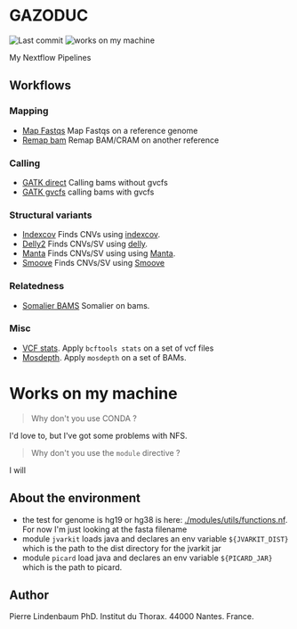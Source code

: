 GAZODUC
=======

![Last commit](https://img.shields.io/github/last-commit/lindenb/gazoduc-nf.png)
![works on my machine](https://img.shields.io/static/v1?label=works+on&message=my+machine&color=green)

My Nextflow Pipelines

## Workflows

### Mapping

  * [Map Fastqs](workflows/mapping/map.fastqs/) Map Fastqs on a reference genome 
  * [Remap bam](workflows/mapping/remap.bwa/) Remap BAM/CRAM on another reference 

### Calling

  * [GATK direct](workflows/gatk/gatk4direct/) Calling bams without gvcfs
  * [GATK gvcfs](workflows/gatk/gatk4gvcfs/) calling bams with gvcfs

### Structural variants

  * [Indexcov](workflows/indexcov/) Finds CNVs using [indexcov](https://github.com/brentp/goleft/tree/master/indexcov#indexcov).
  * [Delly2](workflows/delly2/) Finds CNVs/SV using [delly](https://github.com/dellytools/delly).
  * [Manta](workflows/manta/) Finds CNVs/SV using using [Manta](https://github.com/Illumina/manta).
  * [Smoove](workflows/smoove/) Finds CNVs/SV using [Smoove](https://github.com/brentp/smoove)

### Relatedness

  * [Somalier BAMS](workflows/somalier/somalier.bams/) Somalier on bams.

### Misc

  * [VCF stats](workflows/vcfstats/vcfstats01/README.md). Apply `bcftools stats` on a set of vcf files
  * [Mosdepth](workflows/mosdepth/). Apply `mosdepth` on a set of BAMs.


# Works on my machine

> Why don't you use CONDA ?

I'd love to, but I've got some problems with NFS.

> Why don't you use the `module` directive ?

I will

## About the environment

 * the test for genome is hg19 or hg38 is  here: [./modules/utils/functions.nf](./modules/utils/functions.nf). For now I'm just looking at the fasta filename
 * module `jvarkit` loads java and declares an env variable `${JVARKIT_DIST}` which is the path to the dist directory for the jvarkit jar
 * module `picard` load java and declares an env variable `${PICARD_JAR}` which is the path to picard.

## Author

Pierre Lindenbaum PhD. Institut du Thorax. 44000 Nantes. France.

